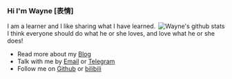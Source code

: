 
### Hi I'm Wayne [表情]

<img style="max-width: 450px" align="right" src="https://github-readme-stats-wayner6.vercel.app/api?username=wayner6&show_icons=true&icon_color=0366d6&bg_color=ffffff&hide_title=true&hide=contribs,prs&include_all_commits=true&count_private=true" alt="Wayne's github stats"/>

I am a learner and I like sharing what I have
learned. I think everyone should do what he or she loves, and love what he or she does!

- Read more about my [Blog](https://waynet.top/)
- Talk with me by [Email](mailto:wayne3602.outlook.com) or [Telegram](https://t.me/wayne3602)
- Follow me on [Github](https://github.com/wayner6) or [bilibili](https://space.bilibili.com/524152642)





<!--
**wayner6/wayner6** is a ✨ _special_ ✨ repository because its `README.md` (this file) appears on your GitHub profile.

Here are some ideas to get you started:

- 🔭 I’m currently working on ...
- 🌱 I’m currently learning ...
- 👯 I’m looking to collaborate on ...
- 🤔 I’m looking for help with ...
- 💬 Ask me about ...
- 📫 How to reach me: ...
- 😄 Pronouns: ...
- ⚡ Fun fact: ...
-->
